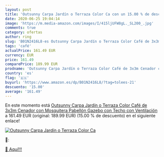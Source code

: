 ```yaml
---
layout: post
title: 'Outsunny Carpa Jardín o Terraza Color Ca con un 15.00 % de descuento'
date: 2020-06-25 19:04:14
image: 'https://m.media-amazon.com/images/I/415ljUFW8gL._SL200_.jpg'
comments: true
category: ofertas
author: ring
slug: 'B01N2416L8-es Outsunny Carpa Jardín o Terraza Color Café de 3x3m Cenador...'
tags: 'café'
actualPrice: 161.49 EUR
currency: EUR
price: 161.49
comparePrice: 189.99 EUR
prodname: 'Outsunny Carpa Jardín o Terraza Color Café de 3x3m Cenador con Mosquitera Pabellón Gazebo con Techo con Ventilación'
country: 'es'
flag: '🇪🇸'
buyurl: 'https://www.amazon.es/dp/B01N2416L8/?tag=tolees-21'
descuento: '15.00'
average: '161.49'
---
```


En este momento está [Outsunny Carpa Jardín o Terraza Color Café de 3x3m Cenador con Mosquitera Pabellón Gazebo con Techo con Ventilación](https://www.amazon.es/dp/B01N2416L8/?tag=tolees-21) a 161.49 EUR (original: 189.99 EUR) (15.00 %  de descuento) en el siguiente enlace!

[![Outsunny Carpa Jardín o Terraza Color Ca](https://m.media-amazon.com/images/I/415ljUFW8gL._SL200_.jpg)](https://www.amazon.es/dp/B01N2416L8/?tag=tolees-21)

🔎:


[🛒 Aquí!!!](https://www.amazon.es/dp/B01N2416L8/?tag=tolees-21)
